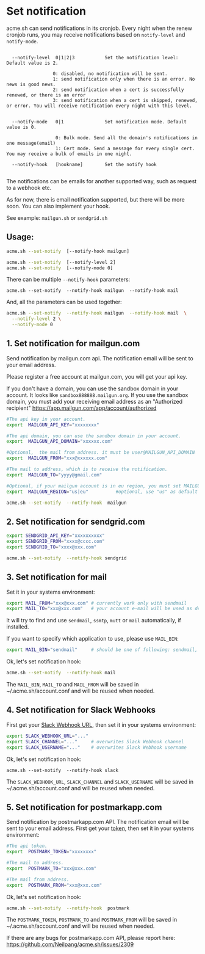 # Set notification

acme.sh can send notifications in its cronjob. 
Every night when the renew cronjob runs, you may receive notifications based on `notify-level` and `notify-mode`.

```

  --notify-level  0|1|2|3           Set the notification level:  Default value is 2.

                 0: disabled, no notification will be sent.
                 1: send notification only when there is an error. No news is good news.
                 2: send notification when a cert is successfully renewed, or there is an error
                 3: send notification when a cert is skipped, renewed, or error. You will receive notification every night with this level.


  --notify-mode   0|1               Set notification mode. Default value is 0.

                  0: Bulk mode. Send all the domain's notifications in one message(email)
                  1: Cert mode. Send a message for every single cert. You may receive a bulk of emails in one night.

  --notify-hook   [hookname]        Set the notify hook


```

The notifications can be emails for another supported way, such as request to a webhook etc.

As for now,  there is email notification supported, but there will be more soon. You can also implement your hook.

See example: `mailgun.sh`  or `sendgrid.sh`


## Usage:
```sh
acme.sh --set-notify  [--notify-hook mailgun]

acme.sh --set-notify  [--notify-level 2]
acme.sh --set-notify  [--notify-mode 0]

```

There can be multiple `--notify-hook` parameters:

```
acme.sh --set-notify  --notify-hook mailgun  --notify-hook mail
```

And, all the parameters can be used together:

```sh
acme.sh --set-notify  --notify-hook mailgun  --notify-hook mail  \
  --notify-level 2 \
  --notify-mode 0

```


## 1. Set notification for mailgun.com

Send notification by mailgun.com api. The notification email will be sent to your email address.

Please register a free account at mailgun.com, you will get your api key.

If you don't have a domain, you can use the sandbox domain in your account.
It looks like `sandbox888888.mailgun.org`.
If you use the sandbox domain, you must add your receiving email address as an "Authorized recipient"
https://app.mailgun.com/app/account/authorized


```sh
#The api key in your account.
export  MAILGUN_API_KEY="xxxxxxxx"

#The api domain, you can use the sandbox domain in your account.
export  MAILGUN_API_DOMAIN="xxxxxx.com"

#Optional,  the mail from address. it must be user@MAILGUN_API_DOMAIN
export  MAILGUN_FROM="xxx@xxxxxx.com"

#The mail to address, which is to receive the notification.
export  MAILGUN_TO="yyyy@gmail.com"

#Optional, if your mailgun account is in eu region, you must set MAILGUN_REGION
export  MAILGUN_REGION="us|eu"          #optional, use "us" as default

acme.sh --set-notify  --notify-hook  mailgun
```


## 2. Set notification for sendgrid.com

```sh
export SENDGRID_API_KEY="xxxxxxxxxx"
export SENDGRID_FROM="xxxx@cccc.com"
export SENDGRID_TO="xxxx@xxx.com"

acme.sh --set-notify  --notify-hook sendgrid
```


## 3. Set notification for mail

Set it in your systems environment:

```sh
export MAIL_FROM="xxx@xxx.com" # currently work only with sendmail
export MAIL_TO="xxx@xxx.com"   # your account e-mail will be used as default if available
```

It will try to find and use `sendmail`, `ssmtp`, `mutt` or `mail` automatically, if installed.

If you want to specify which application to use,  please use `MAIL_BIN`:

```sh
export MAIL_BIN="sendmail"     # should be one of following: sendmail, ssmtp, mutt or mail
```

Ok, let's set notification hook:

```sh
acme.sh --set-notify  --notify-hook mail
```

The `MAIL_BIN`, `MAIL_TO` and `MAIL_FROM` will be saved in ~/.acme.sh/account.conf and will be reused when needed.


## 4. Set notification for Slack Webhooks

First get your [Slack Webhook URL](https://slack.com/apps/A0F7XDUAZ-incoming-webhooks), then set it in your systems environment:

```sh
export SLACK_WEBHOOK_URL="..."
export SLACK_CHANNEL="..."     # overwrites Slack Webhook channel
export SLACK_USERNAME="..."    # overwrites Slack Webhook username
```

Ok, let's set notification hook:

```
acme.sh --set-notify  --notify-hook slack
```

The `SLACK_WEBHOOK_URL`, `SLACK_CHANNEL` and `SLACK_USERNAME` will be saved in ~/.acme.sh/account.conf and will be reused when needed.


## 5. Set notification for postmarkapp.com

Send notification by postmarkapp.com API. The notification email will be sent to your email address. First get your [token](https://account.postmarkapp.com), then set it in your systems environment:

```sh
#The api token.
export  POSTMARK_TOKEN="xxxxxxxx"

#The mail to address.
export  POSTMARK_TO="xxx@xxx.com"

#The mail from address.
export  POSTMARK_FROM="xxx@xxx.com"
```

Ok, let's set notification hook:

```sh
acme.sh --set-notify  --notify-hook  postmark
```

The `POSTMARK_TOKEN`, `POSTMARK_TO` and `POSTMARK_FROM` will be saved in ~/.acme.sh/account.conf and will be reused when needed.

If there are any bugs for postmarkapp.com API, please report here: https://github.com/Neilpang/acme.sh/issues/2309
